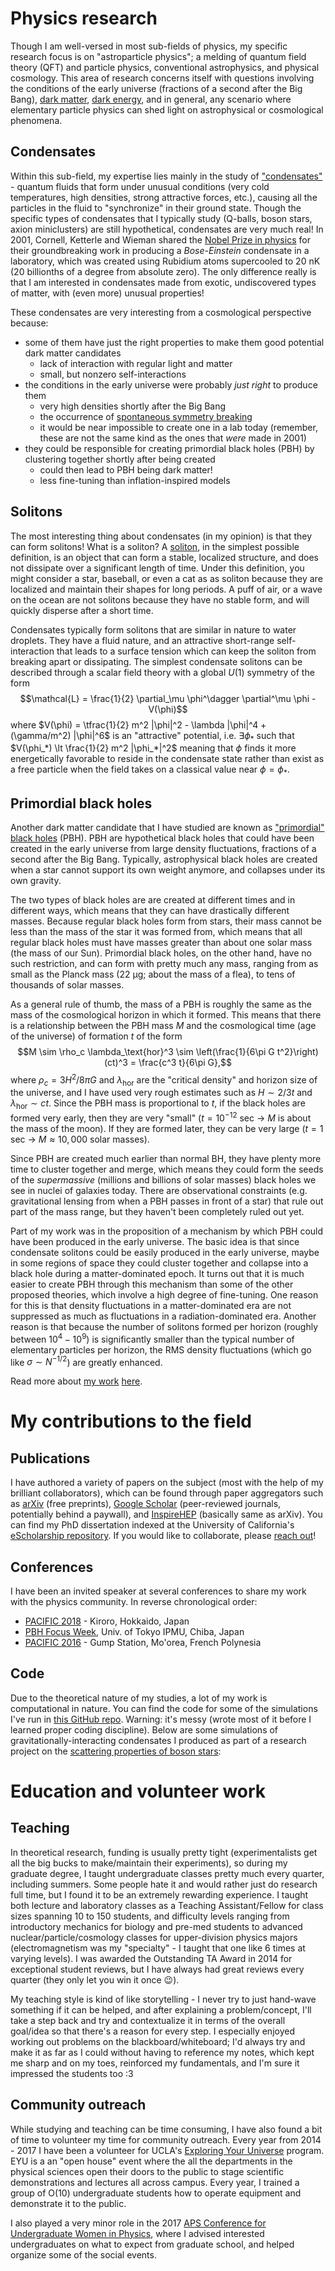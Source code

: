 # Physics research
Though I am well-versed in most sub-fields of physics, my specific research focus is on "astroparticle physics"; a melding of quantum field theory (QFT) and particle physics, conventional astrophysics, and physical cosmology. This area of research concerns itself with questions involving the conditions of the early universe (fractions of a second after the Big Bang), [dark matter](https://en.wikipedia.org/wiki/Dark_matter), [dark energy](https://en.wikipedia.org/wiki/Dark_energy), and in general, any scenario where elementary particle physics can shed light on astrophysical or cosmological phenomena.

## Condensates
Within this sub-field, my expertise lies mainly in the study of ["condensates"](https://en.wikipedia.org/wiki/Bose%E2%80%93Einstein_condensate) - quantum fluids that form under unusual conditions (very cold temperatures, high densities, strong attractive forces, etc.), causing all the particles in the fluid to "synchronize" in their ground state. Though the specific types of condensates that I typically study (Q-balls, boson stars, axion miniclusters) are still hypothetical, condensates are very much real! In 2001, Cornell, Ketterle and Wieman shared the [Nobel Prize in physics](https://www.nobelprize.org/prizes/physics/2001/summary/) for their groundbreaking work in producing a _Bose-Einstein_ condensate in a laboratory, which was created using Rubidium atoms supercooled to 20 nK (20 billionths of a degree from absolute zero). The only difference really is that I am interested in condensates made from exotic, undiscovered types of matter, with (even more) unusual properties!

These condensates are very interesting from a cosmological perspective because:

* some of them have just the right properties to make them good potential dark matter candidates
    * lack of interaction with regular light and matter
    * small, but nonzero self-interactions
* the conditions in the early universe were probably _just right_ to produce them
    * very high densities shortly after the Big Bang
    * the occurrence of [spontaneous symmetry breaking](https://en.wikipedia.org/wiki/Spontaneous_symmetry_breaking)
    * it would be near impossible to create one in a lab today (remember, these are not the same kind as the ones that _were_ made in 2001)
* they could be responsible for creating primordial black holes (PBH) by clustering together shortly after being created
    * could then lead to PBH being dark matter!
    * less fine-tuning than inflation-inspired models

## Solitons
The most interesting thing about condensates (in my opinion) is that they can form solitons! What is a soliton? A [soliton](https://en.wikipedia.org/wiki/Soliton), in the simplest possible definition, is an object that can form a stable, localized structure, and does not dissipate over a significant length of time. Under this definition, you might consider a star, baseball, or even a cat as as soliton because they are localized and maintain their shapes for long periods. A puff of air, or a wave on the ocean are not solitons because they have no stable form, and will quickly disperse after a short time.

Condensates typically form solitons that are similar in nature to water droplets. They have a fluid nature, and an attractive short-range self-interaction that leads to a surface tension which can keep the soliton from breaking apart or dissipating. The simplest condensate solitons can be described through a scalar field theory with a global $U(1)$ symmetry of the form
$$\mathcal{L} = \frac{1}{2} \partial_\mu \phi^\dagger \partial^\mu \phi - V(\phi)$$
where $V(\phi) = \tfrac{1}{2} m^2 |\phi|^2 - \lambda |\phi|^4 + (\gamma/m^2) |\phi|^6$ is an "attractive" potential, i.e. $\exists \phi_*$ such that $V(\phi_*) \lt \frac{1}{2} m^2 |\phi_*|^2$ meaning that $\phi$ finds it more energetically favorable to reside in the condensate state rather than exist as a free particle when the field takes on a classical value near $\phi=\phi_*$.

## Primordial black holes
Another dark matter candidate that I have studied are known as ["primordial" black holes](https://en.wikipedia.org/wiki/Primordial_black_hole) (PBH). PBH are hypothetical black holes that could have been created in the early universe from large density fluctuations, fractions of a second after the Big Bang. Typically, astrophysical black holes are created when a star cannot support its own weight anymore, and collapses under its own gravity.

The two types of black holes are are created at different times and in different ways, which means that they can have drastically different masses. Because regular black holes form from stars, their mass cannot be less than the mass of the star it was formed from, which means that all regular black holes must have masses greater than about one solar mass (the mass of our Sun). Primordial black holes, on the other hand, have no such restriction, and can form with pretty much any mass, ranging from as small as the Planck mass (22 μg; about the mass of a flea), to tens of thousands of solar masses.

As a general rule of thumb, the mass of a PBH is roughly the same as the mass of the cosmological horizon in which it formed. This means that there is a relationship between the PBH mass $M$ and the cosmological time (age of the universe) of formation $t$ of the form
$$M \sim \rho_c \lambda_\text{hor}^3 \sim \left(\frac{1}{6\pi G t^2}\right) (ct)^3 = \frac{c^3 t}{6\pi G},$$
where $\rho_c = 3H^2/8\pi G$ and $\lambda_\text{hor}$ are the "critical density" and horizon size of the universe, and I have used very rough estimates such as $H \sim 2/3t$ and $\lambda_\text{hor} \sim ct$. Since the PBH mass is proportional to $t$, if the black holes are formed very early, then they are very "small" ($t=10^{-12}$ sec $\rightarrow$ $M$ is about the mass of the moon). If they are formed later, they can be very large ($t = 1$ sec $\rightarrow$ $M \approx 10,000$ solar masses).

Since PBH are created much earlier than normal BH, they have plenty more time to cluster together and merge, which means they could form the seeds of the *supermassive* (millions and billions of solar masses) black holes we see in nuclei of galaxies today. There are observational constraints (e.g. gravitational lensing from when a PBH passes in front of a star) that rule out part of the mass range, but they haven't been completely ruled out yet.

Part of my work was in the proposition of a mechanism by which PBH could have been produced in the early universe. The basic idea is that since condensate solitons could be easily produced in the early universe, maybe in some regions of space they could cluster together and collapse into a black hole during a matter-dominated epoch. It turns out that it is much easier to create PBH through this mechanism than some of the other proposed theories, which involve a high degree of fine-tuning. One reason for this is that density fluctuations in a matter-dominated era are not suppressed as much as fluctuations in a radiation-dominated era. Another reason is that because the number of solitons formed per horizon (roughly between $10^4 - 10^9$) is significantly smaller than the typical number of elementary particles per horizon, the RMS density fluctuations (which go like $\sigma \sim N^{-1/2}$) are greatly enhanced.

Read more about [my work](https://arxiv.org/abs/1612.02529) [here](http://newsroom.ucla.edu/releases/ucla-physicists-propose-new-theories-of-black-holes-from-the-very-early-universe).

# My contributions to the field

## Publications
I have authored a variety of papers on the subject (most with the help of my brilliant collaborators), which can be found through paper aggregators such as [arXiv](https://arxiv.org/search/astro-ph?searchtype=author&query=Cotner%2C+E) (free preprints), [Google Scholar](https://scholar.google.com/citations?user=sERkI8cAAAAJ&hl=en&oi=ao) (peer-reviewed journals, potentially behind a paywall), and [InspireHEP](http://inspirehep.net/search?ln=en&p=a+cotner&of=hb&action_search=Search&sf=earliestdate&so=d) (basically same as arXiv). You can find my PhD dissertation indexed at the University of California's [eScholarship repository](https://escholarship.org/uc/item/8kt7j20g). If you would like to collaborate, please <a href="{{ url_for('about') }}">reach out</a>!

## Conferences
I have been an invited speaker at several conferences to share my work with the physics community. In reverse chronological order:

* [PACIFIC 2018](https://conferences.pa.ucla.edu/pacific-2018/) - Kiroro, Hokkaido, Japan
* [PBH Focus Week](https://indico.ipmu.jp/indico/event/138/), Univ. of Tokyo IPMU, Chiba, Japan
* [PACIFIC 2016](https://conferences.pa.ucla.edu/pacific2016/) - Gump Station, Mo'orea, French Polynesia

## Code
Due to the theoretical nature of my studies, a lot of my work is computational in nature. You can find the code for some of the simulations I've run in [this GitHub repo](https://github.com/ecotner/physics-research). Warning: it's messy (wrote most of it before I learned proper coding discipline). Below are some simulations of gravitationally-interacting condensates I produced as part of a research project on the [scattering properties of boson stars](https://arxiv.org/abs/1608.00547):

<center>
<blockquote class="imgur-embed-pub" lang="en" data-id="a/WLmAJjZ"><a href="//imgur.com/a/WLmAJjZ"></a></blockquote><script async src="//s.imgur.com/min/embed.js" charset="utf-8"></script>
</center>

# Education and volunteer work

## Teaching
In theoretical research, funding is usually pretty tight (experimentalists get all the big bucks to make/maintain their experiments), so during my graduate degree, I taught undergraduate classes pretty much every quarter, including summers.
Some people hate it and would rather just do research full time, but I found it to be an extremely rewarding experience.
I taught both lecture and laboratory classes as a Teaching Assistant/Fellow for class sizes spanning 10 to 150 students, and difficulty levels ranging from introductory mechanics for biology and pre-med students to advanced nuclear/particle/cosmology classes for upper-division physics majors (electromagnetism was my "specialty" - I taught that one like 6 times at varying levels).
I was awarded the Outstanding TA Award in 2014 for exceptional student reviews, but I have always had great reviews every quarter (they only let you win it once 😉).

My teaching style is kind of like storytelling - I never try to just hand-wave something if it can be helped, and after explaining a problem/concept, I'll take a step back and try and contextualize it in terms of the overall goal/idea so that there's a reason for every step. I especially enjoyed working out problems on the blackboard/whiteboard; I'd always try and make it as far as I could without having to reference my notes, which kept me sharp and on my toes, reinforced my fundamentals, and I'm sure it impressed the students too :3

## Community outreach
While studying and teaching can be time consuming, I have also found a bit of time to volunteer my time for community outreach. Every year from 2014 - 2017 I have been a volunteer for UCLA's [Exploring Your Universe](https://www.exploringyouruniverse.org/) program. EYU is a an "open house" event where the all the departments in the physical sciences open their doors to the public to stage scientific demonstrations and lectures all across campus. Every year, I trained a group of O(10) undergraduate students how to operate equipment and demonstrate it to the public.

I also played a very minor role in the 2017 [APS Conference for Undergraduate Women in Physics](https://conferences.pa.ucla.edu/cuwip-ucla/index.html), where I advised interested undergraduates on what to expect from graduate school, and helped organize some of the social events.
